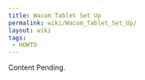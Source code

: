 ```yaml
---
title: Wacom Tablet Set Up
permalink: wiki/Wacom_Tablet_Set_Up/
layout: wiki
tags:
 - HOWTO
---
```


Content Pending.
